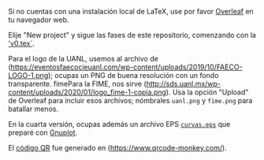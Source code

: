 
Si no cuentas con una instalación local de LaTeX, use por
favor [Overleaf](https://www.overleaf.com/) en tu navegador web.

Elije "New project" y  sigue las fases de este repositorio, comenzando
con la ['v0.tex`](https://github.com/satuelisa/Poster/blob/main/v0.tex).

Para el logo de la UANL, usemos al archivo de
(https://eventosfaecocieuanl.com/wp-content/uploads/2019/10/FAECO-LOGO-1.png);
ocupas un PNG de buena resolución con un fondo transparente. fimePara la
FIME, nos sirve
(http://sds.uanl.mx/wp-content/uploads/2020/01/logo_fime-1-copia.png). Usa
la opción "Upload" de Overleaf para incluir esos archivos; nómbrales
`uanl.png` y `fime.png` para batallar menos.

En la cuarta versión, ocupas además un archivo
EPS [`curvas.eps`](https://elisa.dyndns-web.com/curvas.eps) que
preparé con [Gnuplot](http://gnuplot.sourceforge.net/).

El [código QR](https://github.com/satuelisa/Poster/blob/main/qr-code.png) fue generado en (https://www.qrcode-monkey.com/).
